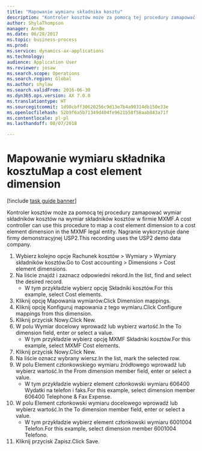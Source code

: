 ```yaml
--- 
title: "Mapowanie wymiaru składnika kosztu"
description: "Kontroler kosztów może za pomocą tej procedury zamapować wymiar składników kosztów na wymiar składników kosztów w firmie MXMF."
author: ShylaThompson
manager: AnnBe
ms.date: 06/28/2017
ms.topic: business-process
ms.prod: 
ms.service: dynamics-ax-applications
ms.technology: 
audience: Application User
ms.reviewer: josaw
ms.search.scope: Operations
ms.search.region: Global
ms.author: shylaw
ms.search.validFrom: 2016-06-30
ms.dyn365.ops.version: AX 7.0.0
ms.translationtype: HT
ms.sourcegitcommit: 1d98cbff30620256c9d13e7b4a90314db150e33e
ms.openlocfilehash: 52b9f6a5b71349d404fe9621b58f58aab843a71f
ms.contentlocale: pl-pl
ms.lasthandoff: 08/07/2018

---
```

# <a name="map-a-cost-element-dimension"></a><span data-ttu-id="5bfee-103">Mapowanie wymiaru składnika kosztu</span><span class="sxs-lookup"><span data-stu-id="5bfee-103">Map a cost element dimension</span></span>

[!include [task guide banner](../../includes/task-guide-banner.md)]

<span data-ttu-id="5bfee-104">Kontroler kosztów może za pomocą tej procedury zamapować wymiar składników kosztów na wymiar składników kosztów w firmie MXMF.</span><span class="sxs-lookup"><span data-stu-id="5bfee-104">A cost controller can use this procedure to map a cost element dimension to a cost element dimension in the MXMF legal entity.</span></span> <span data-ttu-id="5bfee-105">Nagranie wykorzystuje dane firmy demonstracyjnej USP2.</span><span class="sxs-lookup"><span data-stu-id="5bfee-105">This recording uses the USP2 demo data company.</span></span>

1. <span data-ttu-id="5bfee-106">Wybierz kolejno opcje Rachunek kosztów > Wymiary > Wymiary składników kosztów.</span><span class="sxs-lookup"><span data-stu-id="5bfee-106">Go to Cost accounting > Dimensions > Cost element dimensions.</span></span>
2. <span data-ttu-id="5bfee-107">Na liście znajdź i zaznacz odpowiedni rekord.</span><span class="sxs-lookup"><span data-stu-id="5bfee-107">In the list, find and select the desired record.</span></span>
    * <span data-ttu-id="5bfee-108">W tym przykładzie wybierz opcję Składniki kosztów.</span><span class="sxs-lookup"><span data-stu-id="5bfee-108">For this example, select Cost elements.</span></span>  
3. <span data-ttu-id="5bfee-109">Kliknij opcję Mapowania wymiarów.</span><span class="sxs-lookup"><span data-stu-id="5bfee-109">Click Dimension mappings.</span></span>
4. <span data-ttu-id="5bfee-110">Kliknij opcję Konfiguruj mapowania z tego wymiaru.</span><span class="sxs-lookup"><span data-stu-id="5bfee-110">Click Configure mappings from this dimension.</span></span>
5. <span data-ttu-id="5bfee-111">Kliknij przycisk Nowy.</span><span class="sxs-lookup"><span data-stu-id="5bfee-111">Click New.</span></span>
6. <span data-ttu-id="5bfee-112">W polu Wymiar docelowy wprowadź lub wybierz wartość.</span><span class="sxs-lookup"><span data-stu-id="5bfee-112">In the To dimension field, enter or select a value.</span></span>
    * <span data-ttu-id="5bfee-113">W tym przykładzie wybierz opcję MXMF Składniki kosztów.</span><span class="sxs-lookup"><span data-stu-id="5bfee-113">For this example, select MXMF Cost elements.</span></span>  
7. <span data-ttu-id="5bfee-114">Kliknij przycisk Nowy.</span><span class="sxs-lookup"><span data-stu-id="5bfee-114">Click New.</span></span>
8. <span data-ttu-id="5bfee-115">Na liście oznacz wybrany wiersz.</span><span class="sxs-lookup"><span data-stu-id="5bfee-115">In the list, mark the selected row.</span></span>
9. <span data-ttu-id="5bfee-116">W polu Element członkowskiego wymiaru źródłowego wprowadź lub wybierz wartość.</span><span class="sxs-lookup"><span data-stu-id="5bfee-116">In the From dimension member field, enter or select a value.</span></span>
    * <span data-ttu-id="5bfee-117">W tym przykładzie wybierz element członkowski wymiaru 606400 Wydatki na telefon i faks.</span><span class="sxs-lookup"><span data-stu-id="5bfee-117">For this example, select dimension member 606400 Telephone & Fax Expense.</span></span>  
10. <span data-ttu-id="5bfee-118">W polu Element członkowski wymiaru docelowego wprowadź lub wybierz wartość.</span><span class="sxs-lookup"><span data-stu-id="5bfee-118">In the To dimension member field, enter or select a value.</span></span>
    * <span data-ttu-id="5bfee-119">W tym przykładzie wybierz element członkowski wymiaru 6001004 Telefon.</span><span class="sxs-lookup"><span data-stu-id="5bfee-119">For this example, select dimension member 6001004 Telefono.</span></span>  
11. <span data-ttu-id="5bfee-120">Kliknij przycisk Zapisz.</span><span class="sxs-lookup"><span data-stu-id="5bfee-120">Click Save.</span></span>


